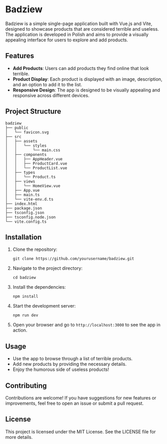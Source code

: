 # Badziew

Badziew is a simple single-page application built with Vue.js and Vite, designed to showcase products that are considered terrible and useless. The application is developed in Polish and aims to provide a visually appealing interface for users to explore and add products.

## Features

- **Add Products**: Users can add products they find online that look terrible.
- **Product Display**: Each product is displayed with an image, description, and an option to add it to the list.
- **Responsive Design**: The app is designed to be visually appealing and responsive across different devices.

## Project Structure

```
badziew
├── public
│   └── favicon.svg
├── src
│   ├── assets
│   │   └── styles
│   │       └── main.css
│   ├── components
│   │   ├── AppHeader.vue
│   │   ├── ProductCard.vue
│   │   └── ProductList.vue
│   ├── types
│   │   └── Product.ts
│   ├── views
│   │   └── HomeView.vue
│   ├── App.vue
│   ├── main.ts
│   └── vite-env.d.ts
├── index.html
├── package.json
├── tsconfig.json
├── tsconfig.node.json
└── vite.config.ts
```

## Installation

1. Clone the repository:
   ```
   git clone https://github.com/yourusername/badziew.git
   ```

2. Navigate to the project directory:
   ```
   cd badziew
   ```

3. Install the dependencies:
   ```
   npm install
   ```

4. Start the development server:
   ```
   npm run dev
   ```

5. Open your browser and go to `http://localhost:3000` to see the app in action.

## Usage

- Use the app to browse through a list of terrible products.
- Add new products by providing the necessary details.
- Enjoy the humorous side of useless products!

## Contributing

Contributions are welcome! If you have suggestions for new features or improvements, feel free to open an issue or submit a pull request.

## License

This project is licensed under the MIT License. See the LICENSE file for more details.